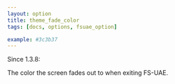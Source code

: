 ```yaml
---
layout: option
title: theme_fade_color
tags: [docs, options, fsuae_option]

example: #3c3b37
---
```


Since 1.3.8:

The color the screen fades out to when exiting FS-UAE.

